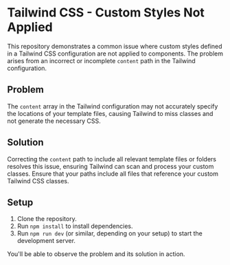 # Tailwind CSS - Custom Styles Not Applied

This repository demonstrates a common issue where custom styles defined in a Tailwind CSS configuration are not applied to components. The problem arises from an incorrect or incomplete `content` path in the Tailwind configuration.

## Problem

The `content` array in the Tailwind configuration may not accurately specify the locations of your template files, causing Tailwind to miss classes and not generate the necessary CSS.

## Solution

Correcting the `content` path to include all relevant template files or folders resolves this issue, ensuring Tailwind can scan and process your custom classes.  Ensure that your paths include all files that reference your custom Tailwind CSS classes.

## Setup

1. Clone the repository.
2. Run `npm install` to install dependencies.
3. Run `npm run dev` (or similar, depending on your setup) to start the development server.

You'll be able to observe the problem and its solution in action.